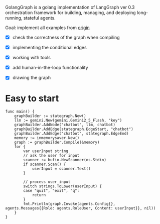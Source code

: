 GolangGraph is a golang implementation of LangGraph ver 0.3 orchestration framework for building, managing, and deploying long-running, stateful agents.

Goal: implement all examples from [origin](https://langchain-ai.github.io/langgraph/concepts/why-langgraph/)

- [x] check the correctness of the graph when compiling
- [x] implementing the conditional edges
- [x] working with tools
- [x] add human-in-the-loop functionality
- [x] drawing the graph


# Easy to start

```
func main() {
	graphBuilder := stategraph.New()
	llm := gemini.New(gemini.Gemini2_5_Flash, "key")
	graphBuilder.AddNode("chatbot", llm, chatbot)
	graphBuilder.AddEdge(stategraph.EdgeStart, "chatbot")
	graphBuilder.AddEdge("chatbot", stategraph.EdgeEnd)
	memory := inmemorysaver.New()
	graph := graphBuilder.Compile(&memory)
	for {
		var userInput string
		// ask the user for input
		scanner := bufio.NewScanner(os.Stdin)
		if scanner.Scan() {
			userInput = scanner.Text()
		}

		// process user input
		switch strings.ToLower(userInput) {
		case "quit", "exit", "q":
			return
		}
		fmt.Println(graph.Invoke(agents.Config{}, agents.Messages{{Role: agents.RoleUser, Content: userInput}}, nil))
	}
}
```

